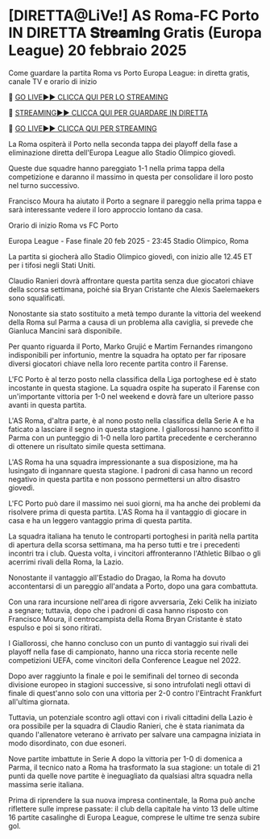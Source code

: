 # [DIRETTA@LiVe!] AS Roma-FC Porto IN DIRETTA 𝐒𝐭𝐫𝐞𝐚𝐦𝐢𝐧𝐠 Gratis (Europa League) 20 febbraio 2025
Come guardare la partita Roma vs Porto Europa League: in diretta gratis, canale TV e orario di inizio

🔴 [GO LIVE►► CLICCA QUI PER LO STREAMING](https://jpn-srt.blogspot.com/2025/02/soccer.html)

🔴 [STREAMING►► CLICCA QUI PER GUARDARE IN DIRETTA](https://jpn-srt.blogspot.com/2025/02/soccer.html)

🔴 [GO LIVE►► CLICCA QUI PER STREAMING](https://jpn-srt.blogspot.com/2025/02/soccer.html)

La Roma ospiterà il Porto nella seconda tappa dei playoff della fase a eliminazione diretta dell'Europa League allo Stadio Olimpico giovedì.

Queste due squadre hanno pareggiato 1-1 nella prima tappa della competizione e daranno il massimo in questa per consolidare il loro posto nel turno successivo.

Francisco Moura ha aiutato il Porto a segnare il pareggio nella prima tappa e sarà interessante vedere il loro approccio lontano da casa.

Orario di inizio Roma vs FC Porto

Europa League - Fase finale
20 feb 2025 - 23:45
Stadio Olimpico, Roma

La partita si giocherà allo Stadio Olimpico giovedì, con inizio alle 12.45 ET per i tifosi negli Stati Uniti.

Claudio Ranieri dovrà affrontare questa partita senza due giocatori chiave della scorsa settimana, poiché sia ​​Bryan Cristante che Alexis Saelemaekers sono squalificati.

Nonostante sia stato sostituito a metà tempo durante la vittoria del weekend della Roma sul Parma a causa di un problema alla caviglia, si prevede che Gianluca Mancini sarà disponibile.

Per quanto riguarda il Porto, Marko Grujić e Martim Fernandes rimangono indisponibili per infortunio, mentre la squadra ha optato per far riposare diversi giocatori chiave nella loro recente partita contro il Farense.

L'FC Porto è al terzo posto nella classifica della Liga portoghese ed è stato incostante in questa stagione. La squadra ospite ha superato il Farense con un'importante vittoria per 1-0 nel weekend e dovrà fare un ulteriore passo avanti in questa partita.

L'AS Roma, d'altra parte, è al nono posto nella classifica della Serie A e ha faticato a lasciare il segno in questa stagione. I giallorossi hanno sconfitto il Parma con un punteggio di 1-0 nella loro partita precedente e cercheranno di ottenere un risultato simile questa settimana.

L'AS Roma ha una squadra impressionante a sua disposizione, ma ha lusingato di ingannare questa stagione. I padroni di casa hanno un record negativo in questa partita e non possono permettersi un altro disastro giovedì.

L'FC Porto può dare il massimo nei suoi giorni, ma ha anche dei problemi da risolvere prima di questa partita. L'AS Roma ha il vantaggio di giocare in casa e ha un leggero vantaggio prima di questa partita.

La squadra italiana ha tenuto le controparti portoghesi in parità nella partita di apertura della scorsa settimana, ma ha perso tutti e tre i precedenti incontri tra i club. Questa volta, i vincitori affronteranno l'Athletic Bilbao o gli acerrimi rivali della Roma, la Lazio.

Nonostante il vantaggio all'Estadio do Dragao, la Roma ha dovuto accontentarsi di un pareggio all'andata a Porto, dopo una gara combattuta.

Con una rara incursione nell'area di rigore avversaria, Zeki Celik ha iniziato a segnare; tuttavia, dopo che i padroni di casa hanno risposto con Francisco Moura, il centrocampista della Roma Bryan Cristante è stato espulso e poi si sono ritirati.

I Giallorossi, che hanno concluso con un punto di vantaggio sui rivali dei playoff nella fase di campionato, hanno una ricca storia recente nelle competizioni UEFA, come vincitori della Conference League nel 2022.

Dopo aver raggiunto la finale e poi le semifinali del torneo di seconda divisione europeo in stagioni successive, si sono intrufolati negli ottavi di finale di quest'anno solo con una vittoria per 2-0 contro l'Eintracht Frankfurt all'ultima giornata.

Tuttavia, un potenziale scontro agli ottavi con i rivali cittadini della Lazio è ora possibile per la squadra di Claudio Ranieri, che è stata rianimata da quando l'allenatore veterano è arrivato per salvare una campagna iniziata in modo disordinato, con due esoneri.

Nove partite imbattute in Serie A dopo la vittoria per 1-0 di domenica a Parma, il tecnico nato a Roma ha trasformato la sua stagione: un totale di 21 punti da quelle nove partite è ineguagliato da qualsiasi altra squadra nella massima serie italiana.

Prima di riprendere la sua nuova impresa continentale, la Roma può anche riflettere sulle imprese passate: il club della capitale ha vinto 13 delle ultime 16 partite casalinghe di Europa League, comprese le ultime tre senza subire gol.
